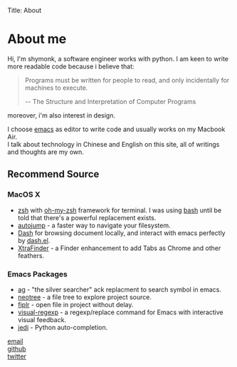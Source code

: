 Title: About


# About me

Hi, I'm shymonk, a software engineer works with python. I am keen to write more readable code because i believe that:

>   Programs must be written for people to read, and only incidentally for machines to execute.
> 
>   -- The Structure and Interpretation of Computer Programs

moreover, i'm also interest in design.

I choose [emacs](http://www.gnu.org/software/emacs/) as editor to write code and usually works on my Macbook Air.  
I talk about technology in Chinese and English on this site, all of writings and thoughts are my own.

## Recommend Source

### MacOS X

-   [zsh](http://www.zsh.org/) with [oh-my-zsh](http://ohmyz.sh/) framework for terminal. I was using [bash](http://www.gnu.org/software/bash/) until be told that there's a powerful replacement exists.
-   [autojump](https://github.com/joelthelion/autojump) - a faster way to navigate your filesystem.
-   [Dash](http://kapeli.com/dash) for browsing document locally, and interact with emacs perfectly by [dash.el](https://github.com/magnars/dash.el).
-   [XtraFinder](http://www.trankynam.com/xtrafinder/) - a Finder enhancement to add Tabs as Chrome and other feathers.

### Emacs Packages

-   [ag](https://github.com/Wilfred/ag.el) - "the silver searcher" ack replacment to search symbol in emacs.
-   [neotree](http://www.emacswiki.org/emacs/NeoTree) - a file tree to explore project source.
-   [fiplr](https://github.com/d11wtq/fiplr) - open file in project without delay.
-   [visual-regexp](https://github.com/benma/visual-regexp.el) - a regexp/replace command for Emacs with interactive visual feedback.
-   [jedi](http://tkf.github.io/emacs-jedi/latest/) - Python auto-completion.


[email](hellojohn201@gmail.com)  
[github](http://github.com/shymonk)  
[twitter](http://twitter.com/shymonk)
